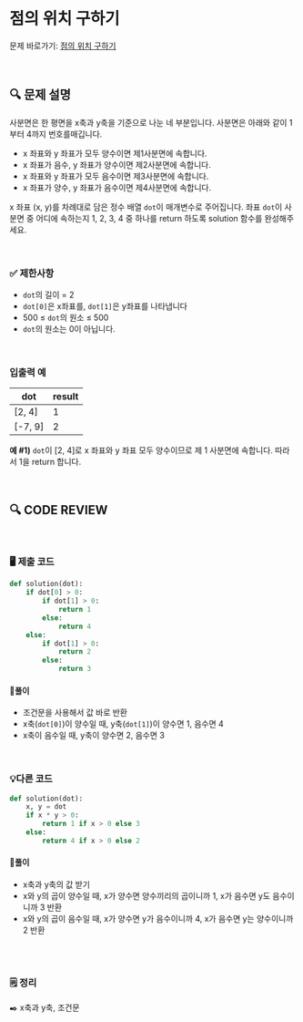# 점의 위치 구하기

문제 바로가기: [점의 위치 구하기](https://school.programmers.co.kr/learn/courses/30/lessons/120841)

<br/>

## **🔍 문제 설명**

사분면은 한 평면을 x축과 y축을 기준으로 나눈 네 부분입니다. 사분면은 아래와 같이 1부터 4까지 번호를매깁니다.   

- x 좌표와 y 좌표가 모두 양수이면 제1사분면에 속합니다.   
- x 좌표가 음수, y 좌표가 양수이면 제2사분면에 속합니다.   
- x 좌표와 y 좌표가 모두 음수이면 제3사분면에 속합니다.   
- x 좌표가 양수, y 좌표가 음수이면 제4사분면에 속합니다.   

x 좌표 (x, y)를 차례대로 담은 정수 배열 `dot`이 매개변수로 주어집니다. 좌표 `dot`이 사분면 중 어디에 속하는지 1, 2, 3, 4 중 하나를 return 하도록 solution 함수를 완성해주세요.

<br/>

### **✅ 제한사항**

- `dot`의 길이 = 2
- `dot[0]`은 x좌표를, `dot[1]`은 y좌표를 나타냅니다
- 500 ≤ `dot`의 원소 ≤ 500
- `dot`의 원소는 0이 아닙니다.
<br/>

### **입출력 예**

|   dot   | result |
| ------- | ------ |
| [2, 4]  |    1   |
| [-7, 9] |    2   |
   
**예 #1)** `dot`이 [2, 4]로 x 좌표와 y 좌표 모두 양수이므로 제 1 사분면에 속합니다. 따라서 1을 return 합니다.

<br/>

## **🔍 CODE REVIEW**
<br/>

### **🖥️ 제출 코드**

```python
def solution(dot):
    if dot[0] > 0:
        if dot[1] > 0:
            return 1
        else:
            return 4
    else:
        if dot[1] > 0:
            return 2
        else:
            return 3
```

#### **📍풀이**

- 조건문을 사용해서 값 바로 반환
- x축(`dot[0]`)이 양수일 때, y축(`dot[1]`)이 양수면 1, 음수면 4
- x축이 음수일 때, y축이 양수면 2, 음수면 3

<br/>

### **💡다른 코드**

```python
def solution(dot):
    x, y = dot
    if x * y > 0:
        return 1 if x > 0 else 3
    else:
        return 4 if x > 0 else 2
```

#### **📍풀이**

- x축과 y축의 값 받기
- x와 y의 곱이 양수일 때, x가 양수면 양수끼리의 곱이니까 1, x가 음수면 y도 음수이니까 3 반환
- x와 y의 곱이 음수일 때, x가 양수면 y가 음수이니까 4, x가 음수면 y는 양수이니까 2 반환
<br/>

  #
### **🗒️ 정리**
✒️ x축과 y축, 조건문
